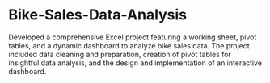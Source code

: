 # Bike-Sales-Data-Analysis
Developed a comprehensive Excel project featuring a working sheet, pivot tables, and a dynamic dashboard to analyze bike sales data. The project included data cleaning and preparation, creation of pivot tables for insightful data analysis, and the design and implementation of an interactive dashboard.
